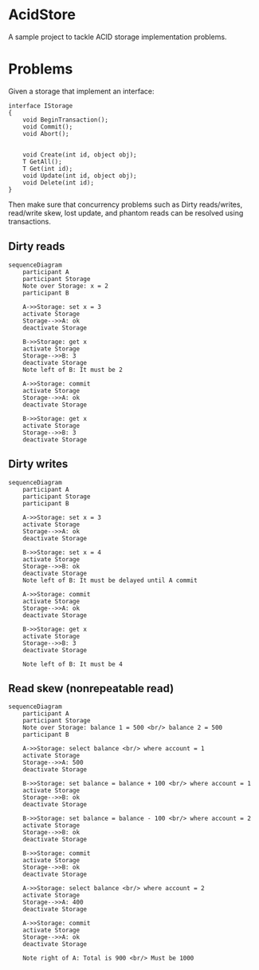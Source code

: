 # AcidStore
A sample project to tackle ACID storage implementation problems.

# Problems
Given a storage that implement an interface:

```
interface IStorage
{
    void BeginTransaction();
    void Commit();
    void Abort();


    void Create(int id, object obj);    
    T GetAll();
    T Get(int id);
    void Update(int id, object obj);
    void Delete(int id);
}
```

Then make sure that concurrency problems such as Dirty reads/writes, read/write skew, lost update, and phantom reads can be resolved using transactions.

## Dirty reads

```mermaid
sequenceDiagram
    participant A
    participant Storage
    Note over Storage: x = 2
    participant B

    A->>Storage: set x = 3
    activate Storage
    Storage-->>A: ok
    deactivate Storage

    B->>Storage: get x
    activate Storage
    Storage-->>B: 3
    deactivate Storage
    Note left of B: It must be 2

    A->>Storage: commit
    activate Storage
    Storage-->>A: ok
    deactivate Storage
    
    B->>Storage: get x
    activate Storage
    Storage-->>B: 3
    deactivate Storage
```

## Dirty writes

```mermaid
sequenceDiagram
    participant A
    participant Storage
    participant B

    A->>Storage: set x = 3
    activate Storage
    Storage-->>A: ok
    deactivate Storage

    B->>Storage: set x = 4
    activate Storage
    Storage-->>B: ok
    deactivate Storage
    Note left of B: It must be delayed until A commit

    A->>Storage: commit
    activate Storage
    Storage-->>A: ok
    deactivate Storage
    
    B->>Storage: get x
    activate Storage
    Storage-->>B: 3
    deactivate Storage
    
    Note left of B: It must be 4
```

## Read skew (nonrepeatable read)

```mermaid
sequenceDiagram
    participant A
    participant Storage
    Note over Storage: balance 1 = 500 <br/> balance 2 = 500
    participant B

    A->>Storage: select balance <br/> where account = 1
    activate Storage
    Storage-->>A: 500
    deactivate Storage

    B->>Storage: set balance = balance + 100 <br/> where account = 1
    activate Storage
    Storage-->>B: ok
    deactivate Storage

    B->>Storage: set balance = balance - 100 <br/> where account = 2
    activate Storage
    Storage-->>B: ok
    deactivate Storage

    B->>Storage: commit
    activate Storage
    Storage-->>B: ok
    deactivate Storage

    A->>Storage: select balance <br/> where account = 2
    activate Storage
    Storage-->>A: 400
    deactivate Storage

    A->>Storage: commit
    activate Storage
    Storage-->>A: ok
    deactivate Storage
    
    Note right of A: Total is 900 <br/> Must be 1000
```